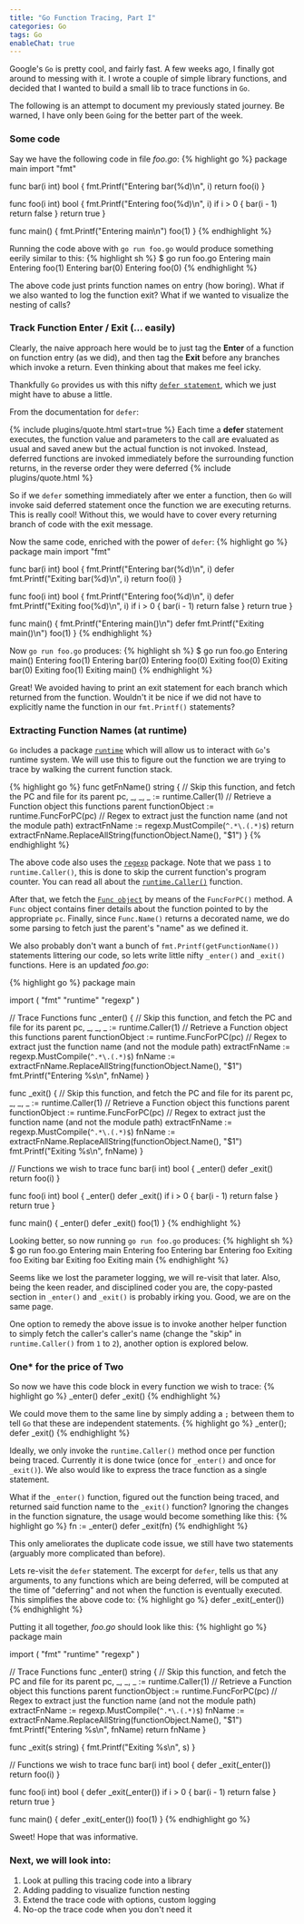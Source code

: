 ```yaml
---
title: "Go Function Tracing, Part I"
categories: Go
tags: Go
enableChat: true
---
```


Google's `Go` is pretty cool, and fairly fast. A few weeks ago, I finally got around to messing with it. I wrote a couple of simple library functions, and decided that I wanted to build a small lib to trace functions in `Go`.

The following is an attempt to document my previously stated journey. Be warned, I have only been `Go`ing for the better part of the week.

### Some code

Say we have the following code in file *foo.go*:
{% highlight go %}
package main
import "fmt"

func bar(i int) bool {
    fmt.Printf("Entering bar(%d)\n", i)
    return foo(i)
}

func foo(i int) bool {
    fmt.Printf("Entering foo(%d)\n", i)
    if i > 0 {
        bar(i - 1)
        return false
    }
    return true
}

func main() { 
    fmt.Printf("Entering main\n")
    foo(1)
}
{% endhighlight %}

Running the code above with `go run foo.go` would produce something eerily similar to this:
{% highlight sh %}
$ go run foo.go
Entering main
Entering foo(1)
Entering bar(0)
Entering foo(0)
{% endhighlight %}

The above code just prints function names on entry (how boring). What if we also wanted to log the function exit? What if we wanted to visualize the nesting of calls?

### Track Function Enter / Exit (... easily)

Clearly, the naive approach here would be to just tag the **Enter** of a function on function entry (as we did), and then tag the **Exit** before any branches which invoke a return. Even thinking about that makes me feel icky.

Thankfully `Go` provides us with this nifty [`defer statement`](https://golang.org/ref/spec#Defer_statements), which we just might have to abuse a little.

From the documentation for `defer`:

{% include plugins/quote.html start=true %}
Each time a <b>defer</b> statement executes, the function value and parameters to the call are evaluated as usual and saved anew but the actual function is not invoked. Instead, deferred functions are invoked immediately before the surrounding function returns, in the reverse order they were deferred
{% include plugins/quote.html %}

So if we `defer` something immediately after we enter a function, then `Go` will invoke said deferred statement once the function we are executing returns. This is really cool! Without this, we would have to cover every returning branch of code with the exit message.

Now the same code, enriched with the power of `defer`:
{% highlight go %}
package main
import "fmt"

func bar(i int) bool {
    fmt.Printf("Entering bar(%d)\n", i)
    defer fmt.Printf("Exiting bar(%d)\n", i)
    return foo(i)
}

func foo(i int) bool {
    fmt.Printf("Entering foo(%d)\n", i)
    defer fmt.Printf("Exiting foo(%d)\n", i)
    if i > 0 {
        bar(i - 1)
        return false
    }
    return true
}

func main() { 
    fmt.Printf("Entering main()\n")
    defer fmt.Printf("Exiting main()\n")
    foo(1)
}
{% endhighlight %}

Now `go run foo.go` produces:
{% highlight sh %}
$ go run foo.go
Entering main()
Entering foo(1)
Entering bar(0)
Entering foo(0)
Exiting foo(0)
Exiting bar(0)
Exiting foo(1)
Exiting main()
{% endhighlight %}

Great! We avoided having to print an exit statement for each branch which returned from the function. Wouldn't it be nice if we did not have to explicitly name the function in our `fmt.Printf()` statements?

### Extracting Function Names (at runtime)

`Go` includes a package [`runtime`](http://golang.org/pkg/runtime/) which will allow us to interact with `Go`'s runtime system. We will use this to figure out the function we are trying to trace by walking the current function stack.

{% highlight go %}
func getFnName() string {
    // Skip this function, and fetch the PC and file for its parent
    pc, _, _, _ := runtime.Caller(1)
    // Retrieve a Function object this functions parent
    functionObject := runtime.FuncForPC(pc)
    // Regex to extract just the function name (and not the module path)
    extractFnName := regexp.MustCompile(`^.*\.(.*)$`)
    return extractFnName.ReplaceAllString(functionObject.Name(), "$1")
}
{% endhighlight %}

The above code also uses the [`regexp`](http://golang.org/pkg/regexp/) package. Note that we pass `1` to `runtime.Caller()`, this is done to skip the current function's program counter. You can read all about the [`runtime.Caller()`](http://golang.org/pkg/runtime/#Caller) function.

After that, we fetch the [`Func object`](http://golang.org/pkg/runtime/#Func) by means of the `FuncForPC()` method. A `Func` object contains finer details about the function pointed to by the appropriate `pc`. Finally, since `Func.Name()` returns a decorated name, we do some parsing to fetch just the parent's "name" as we defined it.

We also probably don't want a bunch of `fmt.Printf(getFunctionName())` statements littering our code, so lets write little nifty `_enter()` and `_exit()` functions. Here is an updated *foo.go*:

{% highlight go %}
package main

import (
    "fmt"
    "runtime"
    "regexp"
)

// Trace Functions
func _enter() {
    // Skip this function, and fetch the PC and file for its parent
    pc, _, _, _ := runtime.Caller(1)
    // Retrieve a Function object this functions parent
    functionObject := runtime.FuncForPC(pc)
    // Regex to extract just the function name (and not the module path)
    extractFnName := regexp.MustCompile(`^.*\.(.*)$`)
    fnName := extractFnName.ReplaceAllString(functionObject.Name(), "$1")
    fmt.Printf("Entering %s\n", fnName)
}

func _exit() {
    // Skip this function, and fetch the PC and file for its parent
    pc, _, _, _ := runtime.Caller(1)
    // Retrieve a Function object this functions parent
    functionObject := runtime.FuncForPC(pc)
    // Regex to extract just the function name (and not the module path)
    extractFnName := regexp.MustCompile(`^.*\.(.*)$`)
    fnName := extractFnName.ReplaceAllString(functionObject.Name(), "$1")
    fmt.Printf("Exiting  %s\n", fnName)
}

// Functions we wish to trace
func bar(i int) bool {
    _enter()
    defer _exit()
    return foo(i)
}

func foo(i int) bool {
    _enter()
    defer _exit()
    if i > 0 {
        bar(i - 1)
        return false
    }
    return true
}

func main() {
    _enter()
    defer _exit()
    foo(1)
}
{% endhighlight %}

Looking better, so now running `go run foo.go` produces:
{% highlight sh %}
$ go run foo.go
Entering main
Entering foo
Entering bar
Entering foo
Exiting  foo
Exiting  bar
Exiting  foo
Exiting  main
{% endhighlight %}

Seems like we lost the parameter logging, we will re-visit that later. Also, being the keen reader, and disciplined coder you are, the copy-pasted section in `_enter()` and `_exit()` is probably irking you. Good, we are on the same page.

One option to remedy the above issue is to invoke another helper function to simply fetch the caller's caller's name (change the "skip" in `runtime.Caller()` from `1` to `2`), another option is explored below.

### One* for the price of Two

So now we have this code block in every function we wish to trace:
{% highlight go %}
_enter()
defer _exit()
{% endhighlight %}

We could move them to the same line by simply adding a `;` between them to tell `Go` that these are independent statements.
{% highlight go %}
_enter(); defer _exit()
{% endhighlight %}

Ideally, we only invoke the `runtime.Caller()` method once per function being traced. Currently it is done twice (once for `_enter()` and once for `_exit()`). We also would like to express the trace function as a single statement.

What if the `_enter()` function, figured out the function being traced, and returned said function name to the `_exit()` function? Ignoring the changes in the function signature, the usage would become something like this:
{% highlight go %}
fn := _enter()
defer _exit(fn)
{% endhighlight %}

This only ameliorates the duplicate code issue, we still have two statements (arguably more complicated than before).

Lets re-visit the `defer` statement. The excerpt for `defer`, tells us that any arguments, to any functions which are being deferred, will be computed at the time of "deferring" and not when the function is eventually executed. This simplifies the above code to:
{% highlight go %}
defer _exit(_enter())
{% endhighlight %}

Putting it all together, *foo.go* should look like this:
{% highlight go %}
package main

import (
    "fmt"
    "runtime"
    "regexp"
)

// Trace Functions
func _enter() string {
    // Skip this function, and fetch the PC and file for its parent
    pc, _, _, _ := runtime.Caller(1)
    // Retrieve a Function object this functions parent
    functionObject := runtime.FuncForPC(pc)
    // Regex to extract just the function name (and not the module path)
    extractFnName := regexp.MustCompile(`^.*\.(.*)$`)
    fnName := extractFnName.ReplaceAllString(functionObject.Name(), "$1")
    fmt.Printf("Entering %s\n", fnName)
    return fnName
}

func _exit(s string) {
    fmt.Printf("Exiting  %s\n", s)
}

// Functions we wish to trace
func bar(i int) bool {
    defer _exit(_enter())
    return foo(i)
}

func foo(i int) bool {
    defer _exit(_enter())
    if i > 0 {
        bar(i - 1)
        return false
    }
    return true
}

func main() {
    defer _exit(_enter())
    foo(1)
}
{% endhighlight go %}

Sweet! Hope that was informative. 

### Next, we will look into:
1. Look at pulling this tracing code into a library
2. Adding padding to visualize function nesting
3. Extend the trace code with options, custom logging
4. No-op the trace code when you don't need it

